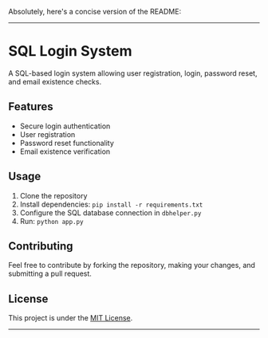 Absolutely, here's a concise version of the README:

---

# SQL Login System

A SQL-based login system allowing user registration, login, password reset, and email existence checks.

## Features

- Secure login authentication
- User registration
- Password reset functionality
- Email existence verification

## Usage

1. Clone the repository
2. Install dependencies: `pip install -r requirements.txt`
3. Configure the SQL database connection in `dbhelper.py`
4. Run: `python app.py`

## Contributing

Feel free to contribute by forking the repository, making your changes, and submitting a pull request.

## License

This project is under the [MIT License](LICENSE).

---
